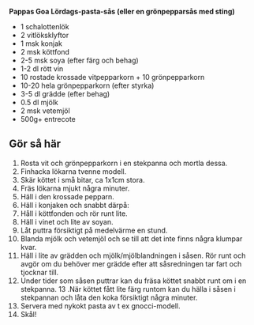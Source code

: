 **Pappas Goa Lördags-pasta-sås (eller en grönpepparsås med sting)**

* 1 schalottenlök
* 2 vitlöksklyftor
* 1 msk konjak
* 2 msk köttfond
* 2-5 msk soya (efter färg och behag)
* 1-2 dl rött vin
* 10 rostade krossade vitpepparkorn + 10 grönpepparkorn
* 10-20 hela grönpepparkorn (efter styrka)
* 3-5 dl grädde (efter behag)
* 0.5 dl mjölk
* 2 msk vetemjöl
* 500g+ entrecote

## Gör så här

1. Rosta vit och grönpepparkorn i en stekpanna och mortla dessa.
2. Finhacka lökarna tvenne modell.
3. Skär köttet i små bitar, ca 1x1cm stora.
4. Fräs lökarna mjukt några minuter.
5. Häll i den krossade pepparn.
6. Häll i konjaken och snabbt därpå:
7. Håll i köttfonden och rör runt lite.
8. Häll i vinet och lite av soyan.
9. Låt puttra försiktigt på medelvärme en stund.
10. Blanda mjölk och vetemjöl och se till att det inte finns några klumpar kvar.
11. Häll i lite av grädden och mjölk/mjölblandningen i såsen. Rör runt och avgör om du behöver mer grädde efter att såsredningen tar fart och tjocknar till.
12. Under tider som såsen puttrar kan du fräsa köttet snabbt runt om i en stekpanna.
13 .När köttet fått lite färg runtom kan du hälla i såsen i stekpannan och låta den koka försiktigt några minuter.
14. Servera med nykokt pasta av t ex gnocci-modell.
15. Skål!
